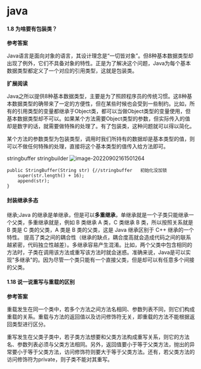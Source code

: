 # java

#### 1.8 为啥要有包装类？

**参考答案**

Java语言是面向对象的语言，其设计理念是“一切皆对象”。但8种基本数据类型却出现了例外，它们不具备对象的特性。正是为了解决这个问题，Java为每个基本数据类型都定义了一个对应的引用类型，这就是包装类。

**扩展阅读**

Java之所以提供8种基本数据类型，主要是为了照顾程序员的传统习惯。这8种基本数据类型的确带来了一定的方便性，但在某些时候也会受到一些制约。比如，所有的引用类型的变量都继承于Object类，都可以当做Object类型的变量使用，但基本数据类型却不可以。如果某个方法需要Object类型的参数，但实际传入的值却是数字的话，就需要做特殊的处理了。有了包装类，这种问题就可以得以简化。

某个方法的参数类型为包装类型，调用时我们所持有的数据却是基本类型的值，则可以不做任何特殊的处理，直接将这个基本类型的值传入给方法即可。

stringbuffer stringbuilder  ![image-20220902161501264](C:\Users\Administrator\AppData\Roaming\Typora\typora-user-images\image-20220902161501264.png)



```
public StringBuffer(String str) {//stringbuffer   初始化没加锁
    super(str.length() + 16);
    append(str);
}
```



#### 封装继承多态

继承;Java 的继承是单继承，但是可以**多重继承**，单继承就是一个子类只能继承一个父类，多重继承就是，例如 B 类继承 A 类，C 类继承 B 类，所以按照关系就是 B 类是 C 类的父类，A 类是 B 类的父类，这是 Java 继承区别于 C++ 继承的一个特性。
提高了类之间的耦合性（继承的缺点，耦合度高就会造成代码之间的联系越紧密，代码独立性越差）。多继承容易产生混淆。比如，两个父类中包含相同的方法时，子类在调用该方法或重写该方法时就会迷惑。准确来说，Java是可以实现"多继承"的。因为尽管一个类只能有一个直接父类，但是却可以有任意多个间接的父类。



#### 1.18 说一说重写与重载的区别

**参考答案**

重载发生在同一个类中，若多个方法之间方法名相同、参数列表不同，则它们构成重载的关系。重载与方法的返回值以及访问修饰符无关，即重载的方法不能根据返回类型进行区分。

重写发生在父类子类中，若子类方法想要和父类方法构成重写关系，则它的方法名、参数列表必须与父类方法相同。另外，返回值要小于等于父类方法，抛出的异常要小于等于父类方法，访问修饰符则要大于等于父类方法。还有，若父类方法的访问修饰符为private，则子类不能对其重写。